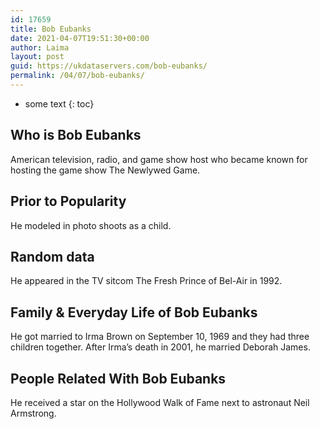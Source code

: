 ```yaml
---
id: 17659
title: Bob Eubanks
date: 2021-04-07T19:51:30+00:00
author: Laima
layout: post
guid: https://ukdataservers.com/bob-eubanks/
permalink: /04/07/bob-eubanks/
---
```


* some text
{: toc}


## Who is Bob Eubanks
                  
                  
                  
American television, radio, and game show host who became known for hosting the game show The Newlywed Game.
                  
              
            
              
            
                
                
                
## Prior to Popularity
                  
                  
                  
He modeled in photo shoots as a child.
                  
              
            
              
            
                
                
                
## Random data
                  
                  
                  
He appeared in the TV sitcom The Fresh Prince of Bel-Air in 1992.
                  
              
            
              
            
                
                
                
## Family & Everyday Life of Bob Eubanks
                  
                  
                  
He got married to Irma Brown on September 10, 1969 and they had three children together. After Irma&#8217;s death in 2001, he married Deborah James.
                  
              
            
              
            
                
                
                
## People Related With Bob Eubanks
                  
                  
                  
He received a star on the Hollywood Walk of Fame next to astronaut Neil Armstrong.
                  
              
            
              
            
                
              
            
              
              
            
            
              
            
          
          
          